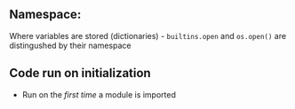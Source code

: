 ## Namespace:
Where variables are stored (dictionaries)
    - `builtins.open` and `os.open()` are distingushed by their namespace

## Code run on initialization
- Run on the _first time_ a module is imported